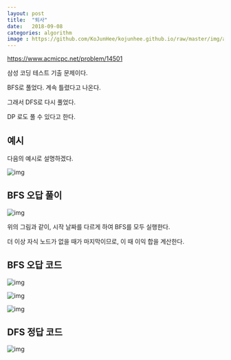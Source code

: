 ```yaml
---
layout: post
title:  "퇴사"
date:   2018-09-08
categories: algorithm
image : https://github.com/KoJunHee/kojunhee.github.io/raw/master/img/algorithm.png
---
```


<https://www.acmicpc.net/problem/14501>

삼성 코딩 테스트 기출 문제이다.

BFS로 풀었다. 계속 틀렸다고 나온다. 

그래서 DFS로 다시 풀었다. 

DP 로도 풀 수 있다고 한다.

## 예시

다음의 예시로 설명하겠다.

![img](https://github.com/KoJunHee/kojunhee.github.io/raw/master/img/fired01.png)

## BFS 오답 풀이

![img](https://github.com/KoJunHee/kojunhee.github.io/raw/master/img/fired02.png)

위의 그림과 같이, 시작 날짜를 다르게 하여 BFS를 모두 실행한다.

더 이상 자식 노드가 없을 때가 마지막이므로, 이 때 이익 합을 계산한다.

## BFS 오답 코드

![img](https://github.com/KoJunHee/kojunhee.github.io/raw/master/img/fired03.png)

![img](https://github.com/KoJunHee/kojunhee.github.io/raw/master/img/fired04.png)

![img](https://github.com/KoJunHee/kojunhee.github.io/raw/master/img/fired05.png)

## DFS 정답 코드

![img](https://github.com/KoJunHee/kojunhee.github.io/raw/master/img/fired06.png)



